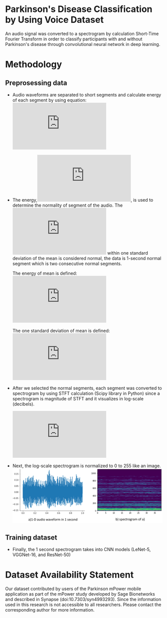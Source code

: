 # Parkinson's Disease Classification by Using Voice Dataset

An audio signal was converted to a spectrogram by calculation Short-Time Fourier Transform in order to classify participants with and without Parkinson's disease through convolutional neural network in deep learning.

# Methodology
## Preprosessing data
- Audio waveforms are separated to short segments and calculate energy of each segment by using equation: ![energy equaition](https://latex.codecogs.com/png.latex?E_k%20%3D%20%5Cmathbf%20x_k%20%5Ccdot%20%5Cmathbf%20x_k%5ET)
- The energy,![energy_k](https://latex.codecogs.com/png.latex?%5Cinline%20E_k), is used to determine the normality of segment of the audio. The ![energy_k](https://latex.codecogs.com/png.latex?%5Cinline%20E_k) within one standard deviation of the mean is considered normal, the data is 1-second normal segment which is two consecutive normal segments.

  The energy of mean is defined:
  ![mean](https://latex.codecogs.com/png.latex?%5Cinline%20E_%7Bmean%7D%20%3D%20%5Cfrac%20%7B%5Csum%5Climits_%7Bi%3D1%7D%5EN%20E_i%7D%7BN%7D)
  
  The one standard deviation of mean is defined:
  ![std](https://latex.codecogs.com/png.latex?%5Cinline%20%5Csigma%20%3D%20%5Csqrt%20%7B%5Cfrac%20%7B%5Csum%5Climits_%7Bi%3D1%7D%5EN%20%7B%28E_i-E_%7Bmean%7D%29%5E2%7D%7D%7BN%7D%7D)
  
- After we selected the normal segments, each segment was converted to spectrogram by using STFT calculation (Scipy library in Python) since a spectrogram is magnitude of STFT and it visualizes in log-scale (decibels). 
 
  ![dB_equaition](https://latex.codecogs.com/png.latex?Amplitude%20%28dB%29%20%3D%2010%20%5Ctimes%20log%7B%28%7CSTFT%7C%29%7D%5E2)
- Next, the log-scale spectrogram is normalized to 0 to 255 like an image.
![signal_image](https://github.com/awarisara/PDclassification/blob/master/signal.jpg?raw=true)
## Training dataset
- Finally, the 1 second spectrogram takes into CNN models (LeNet-5, VGGNet-16, and ResNet-50)

# Dataset Availability Statement
Our dataset contributed by users of the Parkinson mPower mobile application as part of the mPower study developed by Sage Bionetworks and described in Synapse (doi:10.7303/syn4993293). Since the information used in this research is not accessible to all researchers. Please contact the corresponding author for more information. 
